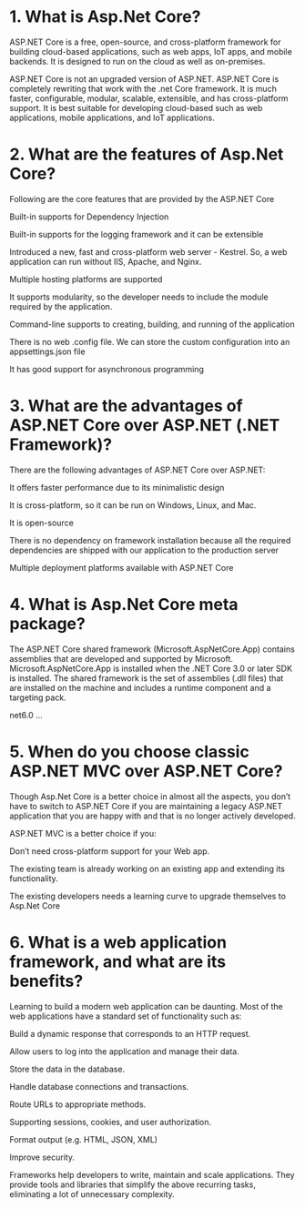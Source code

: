 # 1. What is Asp.Net Core?

ASP.NET Core is a free, open-source, and cross-platform framework for building cloud-based applications, such as web apps, IoT apps, and mobile backends. It is designed to run on the cloud as well as on-premises.

ASP.NET Core is not an upgraded version of ASP.NET. ASP.NET Core is completely rewriting that work with the .net Core framework. It is much faster, configurable, modular, scalable, extensible, and has cross-platform support. It is best suitable for developing cloud-based such as web applications, mobile applications, and IoT applications.



# 2. What are the features of Asp.Net Core?

Following are the core features that are provided by the ASP.NET Core

Built-in supports for Dependency Injection

Built-in supports for the logging framework and it can be extensible

Introduced a new, fast and cross-platform web server - Kestrel. So, a web application can run without IIS, Apache, and Nginx.

Multiple hosting platforms are supported

It supports modularity, so the developer needs to include the module required by the application.

Command-line supports to creating, building, and running of the application

There is no web .config file. We can store the custom configuration into an appsettings.json file

It has good support for asynchronous programming



# 3. What are the advantages of ASP.NET Core over ASP.NET (.NET Framework)?

There are the following advantages of ASP.NET Core over ASP.NET:

It offers faster performance due to its minimalistic design

It is cross-platform, so it can be run on Windows, Linux, and Mac.

It is open-source

There is no dependency on framework installation because all the required dependencies are shipped with our application to the production server

Multiple deployment platforms available with ASP.NET Core



# 4. What is Asp.Net Core meta package?

The ASP.NET Core shared framework (Microsoft.AspNetCore.App) contains assemblies that are developed and supported by Microsoft. Microsoft.AspNetCore.App is installed when the .NET Core 3.0 or later SDK is installed. The shared framework is the set of assemblies (.dll files) that are installed on the machine and includes a runtime component and a targeting pack.

<Project Sdk="Microsoft.NET.Sdk.Web">
  <PropertyGroup>
    <TargetFramework>net6.0</TargetFramework>
  </PropertyGroup>
    ...
</Project>


# 5. When do you choose classic ASP.NET MVC over ASP.NET Core?

Though Asp.Net Core is a better choice in almost all the aspects, you don’t have to switch to ASP.NET Core if you are maintaining a legacy ASP.NET application that you are happy with and that is no longer actively developed.



ASP.NET MVC is a better choice if you:

Don’t need cross-platform support for your Web app.

The existing team is already working on an existing app and extending its functionality.

The existing developers needs a learning curve to upgrade themselves to Asp.Net Core



# 6. What is a web application framework, and what are its benefits?

Learning to build a modern web application can be daunting. Most of the web applications have a standard set of functionality such as:



Build a dynamic response that corresponds to an HTTP request.

Allow users to log into the application and manage their data.

Store the data in the database.

Handle database connections and transactions.

Route URLs to appropriate methods.

Supporting sessions, cookies, and user authorization.

Format output (e.g. HTML, JSON, XML)

Improve security.

Frameworks help developers to write, maintain and scale applications. They provide tools and libraries that simplify the above recurring tasks, eliminating a lot of unnecessary complexity.

